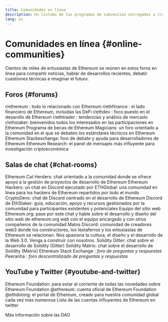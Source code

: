 ```yaml
---
title: Comunidades en línea
description: Un listado de los programas de subvención entregados a través del ecosistema de Ethereum.
lang: es
---
```


# Comunidades en línea {#online-communities}

Cientos de miles de entusiastas de Ethereum se reúnen en estos foros en línea para compartir noticias, hablar de desarrollos recientes, debatir cuestiones técnicas e imaginar el futuro.

## Foros {#forums}

<SocialListItem socialIcon="reddit"><Link href="https://www.reddit.com/r/ethereum">r/ethereum</Link> : todo lo relacionado con Ethereum</SocialListItem>
<SocialListItem socialIcon="reddit"><Link href="https://www.reddit.com/r/ethfinance/">r/ethfinance</Link> : el lado financiero de Ethereum, incluidas las DeFi</SocialListItem>
<SocialListItem socialIcon="reddit"><Link href="https://www.reddit.com/r/ethdev/">r/ethdev</Link> : foco puesto en el desarollo de Ethereum</SocialListItem>
<SocialListItem socialIcon="reddit"><Link href="https://www.reddit.com/r/ethtrader/">r/ethtrader</Link> : tendencias y análisis de mercado</SocialListItem>
<SocialListItem socialIcon="reddit"><Link href="https://www.reddit.com/r/ethstaker/">r/ethstaker</Link>: bienvenidos todos los interesados en las participaciones en Ethereum</SocialListItem>
<SocialListItem socialIcon="webpage"><Link href="https://ethereum-magicians.org">Programa de becas de Ethereum Magicians</Link>: un foro orientado a la comunidad en el que se debaten los estándares técnicos en Ethereum</SocialListItem>
<SocialListItem socialIcon="stackExchange"><Link href="https://ethereum.stackexchange.com">Ethereum Stackexchange</Link>: foro de debate y ayuda para desarrolladores de Ethereum</SocialListItem>
<SocialListItem socialIcon="webpage"><Link href="https://ethresear.ch">Ethereum Research</Link>: el panel de mensajes más influyente para investigación criptoeconómica</SocialListItem>

## Salas de chat {#chat-rooms}

<SocialListItem socialIcon="discord"><Link href="https://discord.com/invite/Nz6rtfJ8Cu">Ethereum Cat Herders</Link>: chat orientado a la comunidad donde se ofrece apoyo a la gestión de proyectos de desarrollo de Ethereum</SocialListItem>
<SocialListItem socialIcon="discord"><Link href="https://ethglobal.com/discord">Ethereum Hackers</Link>: un chat en Discord ejecutado por ETHGlobal: una comunidad en línea para los hackers de Ethereum repartidos por todo el mundo</SocialListItem>
<SocialListItem socialIcon="discord"><Link href="https://discord.gg/5W5tVb3">CryptoDevs</Link>: chat de Discord centrado en el desarrollo de Ethereum</SocialListItem>
<SocialListItem socialIcon="discord"><Link href="https://discord.gg/ethstaker">Discord de EthStaker</Link>: guía, educación, apoyo y recursos gestionados por la comunidad para participantes existentes y potenciales</SocialListItem>
<SocialListItem socialIcon="discord"><Link href="https://discord.gg/ethereum-org">Equipo del sitio web Ethereum.org</Link>: pase por este chat y hable sobre el desarrollo y diseño del sitio web de ethereum.org web con el equipo encargado y con otros compañeros de la comunidad</SocialListItem>
<SocialListItem socialIcon="discord"><Link href="https://discord.matos.club/">Matos Discord</Link>: comunidad de creadores web3 donde los constructores, los testaferros y los entusiastas de Ethereum se relacionan. Nos apasiona la cultura, el diseño y el desarrollo de la Web 3.0. Venga a construir con nosotros.</SocialListItem>
<SocialListItem socialIcon="webpage"><Link href="https://gitter.im/ethereum/solidity">Solidity Gitter</Link>: chat sobre el desarrollo de Solidity (Gitter)</SocialListItem>
<SocialListItem socialIcon="webpage"><Link href="https://matrix.to/#/#ethereum_solidity:gitter.im">Solidity Matrix</Link>: chat sobre el desarrollo de Solidity (Matrix)</SocialListItem>
<SocialListItem socialIcon="webpage"><Link href="https://ethereum.stackexchange.com/">Ethereum Stack Exchange</Link> *: foro de preguntas y respuestas*</SocialListItem>
<SocialListItem socialIcon="webpage"><Link href="https://peeranha.io/">Peeranha</Link> *: foro descentralizado de preguntas y respuestas*</SocialListItem>

## YouTube y Twitter {#youtube-and-twitter}

<SocialListItem socialIcon="youtube"><Link href="https://www.youtube.com/c/EthereumFoundation">Ethereum Foundation</Link>: para estar al corriente de todas las novedades sobre Ethereum Foundation</SocialListItem>
<SocialListItem socialIcon="twitter"><Link href="https://x.com/ethereum">@ethereum</Link>: cuenta oficial de Ethereum Foundation</SocialListItem>
<SocialListItem socialIcon="twitter"><Link href="https://x.com/ethdotorg">@ethdotorg</Link>: el portal de Ethereum, creado para nuestra comunidad global cada vez más numerosa</SocialListItem>
<SocialListItem socialIcon="webpage"><Link href="https://hive.one/c/ethereum?page=1">Lista de las cuentas influyentes de Ethereum en twitter</Link></SocialListItem>

<Divider />

<Callout emoji=":classical_building:" titleKey="page-community:page-community-daos-callout-title" descriptionKey="page-community:page-community-daos-callout-description">
  <div>
    <ButtonLink href="/community/get-involved/#decentralized-autonomous-organizations-daos">
      Más información sobre las DAO
    </ButtonLink>
  </div>
</Callout>
